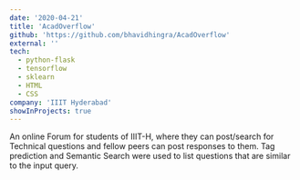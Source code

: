 ```yaml
---
date: '2020-04-21'
title: 'AcadOverflow'
github: 'https://github.com/bhavidhingra/AcadOverflow'
external: ''
tech:
  - python-flask
  - tensorflow
  - sklearn
  - HTML
  - CSS
company: 'IIIT Hyderabad'
showInProjects: true
---
```


An online Forum for students of IIIT-H, where they can post/search for Technical questions
and fellow peers can post responses to them. Tag prediction and Semantic Search were used to list questions that are similar to the input query.

